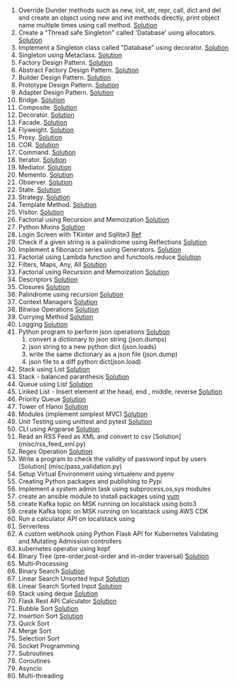 1. Override Dunder methods such as new, init, str, repr, call, dict and del and create an object using new and init methods directly, print object name multiple times using call method. 
[Solution](creational-design-patterns/dunder_methods.py)
2. Create a "Thread safe Singleton" called 'Database' using allocators. [Solution](creational-design-patterns/singleton_allocator.py)
3. Implement a Singleton class called "Database" using decorator.  [Solution](creational-design-patterns/singleton_decorator.py)
4. Singleton using Metaclass.  [Solution](creational-design-patterns/singleton_metaclass.py)
5. Factory Design Pattern.  [Solution](creational-design-patterns/factory.py)
6. Abstract Factory Design Pattern.   [Solution](creational-design-patterns/abstract_factory.py)
7. Builder Design Pattern.   [Solution](creational-design-patterns/builder.py)
8. Prototype Design Pattern.   [Solution](creational-design-patterns/prototype.py)
9. Adapter Design Pattern.   [Solution](structural-design-patterns/adaptor.py)
10. Bridge.   [Solution](structural-design-patterns/bridge.py)
11. Composite.   [Solution](structural-design-patterns/composite.py)
12. Decorator.   [Solution](structural-design-patterns/decorator.py)
13. Facade.   [Solution](structural-design-patterns/facade.py)
14. Flyweight.   [Solution](structural-design-patterns/flyweight.py)
15. Proxy.   [Solution](structural-design-patterns/proxy.py)
16. COR.   [Solution](structural-design-patterns/cor.py)
17. Command.   [Solution](structural-design-patterns/command.py)
18. Iterator.   [Solution](structural-design-patterns/iterator.py)
19. Mediator.   [Solution](structural-design-patterns/mediator.py)
20. Memento.   [Solution](structural-design-patterns/memento.py)
21. Observer.   [Solution](structural-design-patterns/observer.py)
22. State.   [Solution](structural-design-patterns/state.py)
23. Strategy.   [Solution](structural-design-patterns/strategy.py)
24. Template Method.   [Solution](structural-design-patterns/template-method.py)
25. Visitor.   [Solution](structural-design-patterns/visitor.py)
26. Factorial using Recursion and Memoization [Solution](factorial/factorial_memoization.py)
27. Python Mixins [Solution](misc/mixin.py)
28. Login Screen with TKinter and Sqllite3 [Ref](https://owlbuddy.com/login-and-signup-using-sqlite)
29. Check if a given string is a palindrome using Reflections [Solution](palindrome/palindrome-reflections.py)
30. Implement a fibonacci series using Generators. [Solution](fibonacci/fibonacci_generators.py)
31. Factorial using Lambda function and functools.reduce [Solution](factorial/factorial_lambda_functools.py)
32. Filters, Maps, Any, All [Solution](misc/functional_programming.py)
33. Factorial using Recursion and Memoization [Solution](factorial/factorial_memoization.py)
34. Descriptors [Solution](misc/descriptor.py)
35. Closures [Solution](misc/closures.py)
36. Palindrome using recursion [Solution](palindrome/palindrome-recursion.py) 
37. Context Managers [Solution](misc/context-manager.py)
38. Bitwise Operations [Solution](misc/bitwise.py) 
39. Currying Method [Solution](misc/currying_timeconversion.py)
40. Logging [Solution](misc/logger.py)
41. Python program to perform json operations [Solution](misc/json_operations.py)
    1. convert a dictionary to json string (json.dumps)
    1. json string to a new python dict (json.loads)
    1. write the same dictionary as a json file (json.dump)
    1. json file to a diff python dict(json.load)
42. Stack using List   [Solution](data-structures/stack_using_list.py)
43. Stack - balanced paranthesis [Solution](data-structures/stack_balanced_paranthesis.py)
44. Queue using List [Solution](data-structures/queue_using_list.py)
45. Linked List - Insert element at the head, end , middle, reverse [Solution](data-structures/linked_list.py)
46. Priority Queue [Solution](data-structures/priority_queue.py)
47. Tower of Hanoi [Solution](data-structures/tower_of_hanoi.py)
48. Modules (implement simplest MVC) [Solution](/mvc)
49. Unit Testing using unittest and pytest [Solution](/testing)
50. CLI using Argparse [Solution](misc/mcms.py)
51. Read an RSS Feed as XML and convert to csv [Solution] (misc/rss_feed_xml.py)
52. Regex Operation [Solution](misc/regex.py)
53. Write a program to check the validity of password input by users [Solution] (misc/pass_validation.py)
54. Setup Virtual Environment using virtualenv and pyenv
55. Creating Python packages and publishing to Pypi
56. Implement a system admin task using subprocess,os,sys modules
57. create an ansible module to install packages using [yum](https://www.techbeatly.com/customizing-ansible-ansible-module-creation/)
58. create Kafka topic on MSK running on localstack using boto3
59. create Kafka topic on MSK running on localstack using AWS CDK
60. Run a calculator API on localstack using
  1. Serverless
61. A custom webhook using Python Flask API for Kubernetes Validating and Mutating Admission controllers
62. kubernetes operator using kopf
63. Binary Tree (pre-order,post-order and in-order traversal) [Solution](data-structures/binary_tree.py)
64. Multi-Processing
65. Binary Search [Solution](python/algorithms/binary-search.py)
66. Linear Search Unsorted Input [Solution](algorithms/linear_search_unsorted.py)
67. Linear Search Sorted Input [Solution](algorithms/linear_search_sorted.py)
68. Stack using deque [Solution](python/data-structures/stack_using_deque.py)
69. Flask Rest API Calculator [Solution](webapp/calculator.py)
70. Bubble Sort [Solution](algorithms/bubble_sort.py)
71. Insertion Sort [Solution](algorithms/insertion_sort.py)
72. Quick Sort
73. Merge Sort
74. Selection Sort
75. Socket Programming 
76. Subroutines
77. Coroutines
78. Asyncio
79. Multi-threading 

